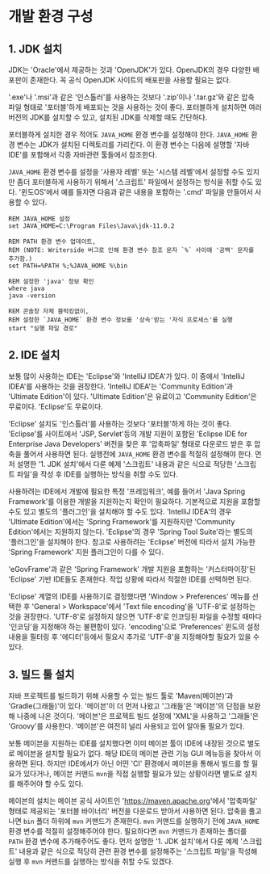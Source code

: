 # 개발 환경 구성

## 1. JDK 설치

JDK는 'Oracle'에서 제공하는 것과 'OpenJDK'가 있다. OpenJDK의 경우 다양한 배포판이 존재한다. 꼭 공식 OpenJDK 사이트의 배포판을 사용할 필요는 없다.

'.exe'나 '.msi'과 같은 '인스톨러'를 사용하는 것보다 '.zip'이나 '.tar.gz'와 같은 압축 파일 형태로 '포터블'하게 배포되는 것을 사용하는 것이 좋다.
포터블하게 설치하면 여러 버전의 JDK를 설치할 수 있고, 설치된 JDK를 삭제할 때도 간단하다.

포터블하게 설치한 경우 적어도 `JAVA_HOME` 환경 변수를 설정해야 한다. `JAVA_HOME` 환경 변수는 JDK가 설치된 디렉토리를 가리킨다. 이 환경 변수는
다음에 설명할 '자바 IDE'를 포함해서 각종 자바관련 툴들에서 참조한다.

`JAVA_HOME` 환경 변수를 설정을 '사용자 레벨' 또는 '시스템 레벨'에서 설정할 수도 있지만 좀더 포터블하게 사용하기 위해서 '스크립트' 파일에서 설정하는
방식을 취할 수도 있다. '윈도OS'에서 예를 들자면 다음과 같은 내용을 포함하는 '.cmd' 파일을 만들어서 사용할 수 있다.

```
REM JAVA_HOME 설정
set JAVA_HOME=C:\Program Files\Java\jdk-11.0.2
 
REM PATH 환경 변수 업데이트,
REM (NOTE: Writerside 버그로 인해 환경 변수 참조 문자 `%` 사이에 '공백' 문자를 추가함.) 
set PATH=%PATH %;%JAVA_HOME %\bin

REM 설정한 'java' 정보 확인
where java
java -version

REM 콘솔창 자체 블럭킹없이,
REM 설정한 `JAVA_HOME` 환경 변수 정보를 '상속'받는 '자식 프로세스'를 실행
start "실행 파일 경로"
```

## 2. IDE 설치

보통 많이 사용하는 IDE는 'Eclipse'와 'IntelliJ IDEA'가 있다. 이 중에서 'IntelliJ IDEA'를 사용하는 것을 권장한다. 'IntelliJ IDEA'는
'Community Edition'과 'Ultimate Edition'이 있다. 'Ultimate Edition'은 유료이고 'Community Edition'은 무료이다. 'Eclipse'도
무료이다.

'Eclipse' 설치도 '인스톨러'를 사용하는 것보다 '포터블'하게 하는 것이 좋다. 'Eclipse'를 사이트에서 'JSP, Servlet'등의 개발 지원이 포함된
'Eclipse IDE for Enterprise Java Developers' 버전을 찾은 후 '압축파일' 형태로 다운로드 받은 후 압축을 풀어서 사용하면 된다. 실행전에
`JAVA_HOME` 환경 변수를 적절히 설정해야 한다. 먼저 설명한 '1. JDK 설치'에서 다룬 예제 '스크립트' 내용과 같은 식으로 적당한 '스크립트 파일'을 작성 후
IDE를 실행하는 방식을 취할 수도 있다.

사용하려는 IDE에서 개발에 필요한 특정 '프레임워크', 예를 들어서 'Java Spring Framework'를 이용한 개발을 지원하는지 확인이 필요하다. 기본적으로 지원을
포함할 수도 있고 별도의 '플러그인'을 설치해야 할 수도 있다. 'IntelliJ IDEA'의 경우 'Ultimate Edition'에서는 'Spring Framework'를 지원하지만
'Community Edition'에서는 지원하지 않는다. 'Eclipse'의 경우 'Spring Tool Suite'라는 별도의 '플러그인'을 설치해야 한다. 참고로 사용하려는
'Eclipse' 버전에 따라서 설치 가능한 'Spring Framework' 지원 플러그인이 다를 수 있다.

'eGovFrame'과 같은 'Spring Framework' 개발 지원을 포함하는 '커스터마이징'된 'Eclipse' 기반 IDE들도 존재한다. 작업 상황에 따라서 적절한 IDE를
선택하면 된다.

'Eclipse' 계열의 IDE를 사용하기로 결정했다면 'Window > Preferences' 메뉴를 선택한 후 'General > Workspace'에서 'Text file encoding'을
'UTF-8'로 설정하는 것을 권장한다. 'UTF-8'로 설정하지 않으면 'UTF-8'로 인코딩된 파일을 수정할 때마다 '인코딩'을 지정해야 하는 불편함이 있다.
'encoding'으로 'Preferences' 윈도의 설정 내용을 필터링 후 '에디터'등에서 필요시 추가로 'UTF-8'을 지정해야할 필요가 있을 수 있다.

## 3. 빌드 툴 설치

자바 프로젝트를 빌드하기 위해 사용할 수 있는 빌드 툴로 'Maven(메이븐)'과 'Gradle(그래들)'이 있다. '메이븐'이 더 먼저 나왔고 '그래들'은 '메이븐'의
단점을 보완해 나중에 나온 것이다. '메이븐'은 프로젝트 빌드 설정에 'XML'을 사용하고 '그래들'은 'Groovy'를 사용한다. '메이븐'은 여전히 널리 사용되고 있어
알아둘 필요가 있다.

보통 메이븐을 지원하는 IDE를 설치했다면 이미 메이븐 툴이 IDE에 내장된 것으로 별도로 메이븐을 설치할 필요가 없다. 해당 IDE의 메이븐 관련 기능 GUI 메뉴등을
찾아서 이용하면 된다. 하지만 IDE에서가 아닌 어떤 'CI' 환경에서 메이븐을 통해서 빌드를 할 필요가 있다거나, 메이븐 커맨드 `mvn`을 직접 실행할 필요가 있는
상황이라면 별도로 설치를 해주어야 할 수도 있다.

메이븐의 설치는 메이븐 공식 사이트인 '<https://maven.apache.org>'에서 '압축파일' 형태로 제공되는 '포터블 바이너리' 버전을 다운로드 받아서 사용하면
된다. 압축을 풀고 나면 `bin` 폴더 하위에 `mvn` 커맨드가 존재한다. `mvn` 커맨드를 실행하기 전에 `JAVA_HOME` 환경 변수를 적절히 설정해주어야 한다.
필요하다면 `mvn` 커맨드가 존재하는 폴더를 `PATH` 환경 변수에 추가해주어도 좋다. 먼저 설명한 '1. JDK 설치'에서 다룬 예제 '스크립트' 내용과 같은 식으로
적당히 관련 환경 변수를 설정해주는 '스크립트 파일'을 작성해 실행 후 `mvn` 커맨드를 실행하는 방식을 취할 수도 있겠다.
